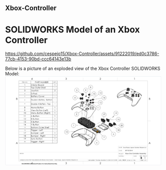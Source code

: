 ## Xbox-Controller
# SOLIDWORKS Model of an Xbox Controller


https://github.com/cespejo15/Xbox-Controller/assets/91222019/ed0c3786-77cb-4153-90bd-ccc64143e13b




Below is a picture of an exploded view of the Xbox Controller SOLIDWORKS Model:
![Xbox](https://github.com/cespejo15/Xbox-Controller/blob/main/exploded-view.PNG)
